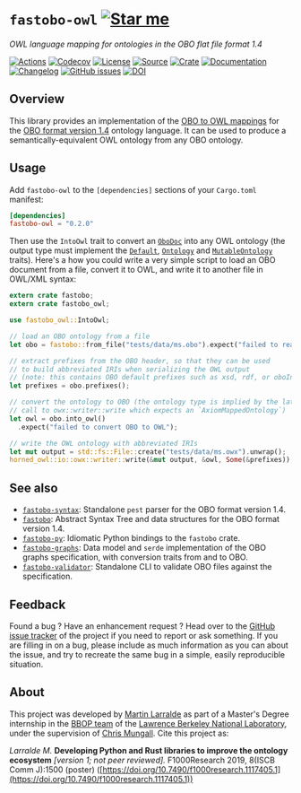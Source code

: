 # `fastobo-owl` [![Star me](https://img.shields.io/github/stars/fastobo/fastobo-owl.svg?style=social&label=Star&maxAge=3600)](https://github.com/fastobo/fastobo-owl/stargazers)

*OWL language mapping for ontologies in the OBO flat file format 1.4*

[![Actions](https://img.shields.io/github/workflow/status/fastobo/fastobo-owl/Test?style=flat-square&maxAge=600)](https://github.com/fastobo/fastobo-owl/actions)
[![Codecov](https://img.shields.io/codecov/c/gh/fastobo/fastobo-owl/master.svg?style=flat-square&maxAge=600)](https://codecov.io/gh/fastobo/fastobo-owl)
[![License](https://img.shields.io/badge/license-MIT-blue.svg?style=flat-square&maxAge=2678400)](https://choosealicense.com/licenses/mit/)
[![Source](https://img.shields.io/badge/source-GitHub-303030.svg?maxAge=2678400&style=flat-square)](https://github.com/fastobo/fastobo-owl/)
[![Crate](https://img.shields.io/crates/v/fastobo-owl.svg?maxAge=600&style=flat-square)](https://crates.io/crates/fastobo-owl)
[![Documentation](https://img.shields.io/badge/docs.rs-latest-4d76ae.svg?maxAge=2678400&style=flat-square)](https://docs.rs/fastobo-owl/)
[![Changelog](https://img.shields.io/badge/keep%20a-changelog-8A0707.svg?maxAge=2678400&style=flat-square)](https://github.com/fastobo/fastobo-owl/blob/master/CHANGELOG.md)
[![GitHub issues](https://img.shields.io/github/issues/fastobo/fastobo-owl.svg?style=flat-square)](https://github.com/fastobo/fastobo-owl/issues)
[![DOI](https://img.shields.io/badge/doi-10.7490%2Ff1000research.1117405.1-brightgreen?style=flat-square&maxAge=31536000)](https://f1000research.com/posters/8-1500)


## Overview

This library provides an implementation of the [OBO to OWL mappings](http://owlcollab.github.io/oboformat/doc/obo-syntax.html#5)
for the [OBO format version 1.4](https://owlcollab.github.io/oboformat/doc/GO.format.obo-1_4.html) ontology language.
It can be used to produce a semantically-equivalent OWL ontology from any
OBO ontology.


## Usage

Add `fastobo-owl` to the `[dependencies]` sections of your `Cargo.toml`
manifest:
```toml
[dependencies]
fastobo-owl = "0.2.0"
```

Then use the `IntoOwl` trait to convert an [`OboDoc`] into any OWL ontology
(the output type must implement the [`Default`], [`Ontology`] and [`MutableOntology`] traits).
Here's a how you could write a very simple script to load an OBO document
from a file, convert it to OWL, and write it to another file in OWL/XML syntax:

[`OboDoc`]: https://docs.rs/fastobo/latest/fastobo/ast/struct.OboDoc.html
[`Default`]: https://doc.rust-lang.org/std/default/trait.Default.html
[`Ontology`]: https://docs.rs/horned-owl/latest/horned_owl/model/trait.Ontology.html
[`MutableOntology`]: https://docs.rs/horned-owl/latest/horned_owl/model/trait.MutableOntology.html

```rust
extern crate fastobo;
extern crate fastobo_owl;

use fastobo_owl::IntoOwl;

// load an OBO ontology from a file
let obo = fastobo::from_file("tests/data/ms.obo").expect("failed to read OBO file");

// extract prefixes from the OBO header, so that they can be used
// to build abbreviated IRIs when serializing the OWL output
// (note: this contains OBO default prefixes such as xsd, rdf, or oboInOwl)
let prefixes = obo.prefixes();

// convert the ontology to OBO (the ontology type is implied by the later
// call to owx::writer::write which expects an `AxiomMappedOntology`)
let owl = obo.into_owl()
  .expect("failed to convert OBO to OWL");

// write the OWL ontology with abbreviated IRIs
let mut output = std::fs::File::create("tests/data/ms.owx").unwrap();
horned_owl::io::owx::writer::write(&mut output, &owl, Some(&prefixes));
```

## See also

* [`fastobo-syntax`](https://crates.io/crates/fastobo-syntax): Standalone `pest` parser
  for the OBO format version 1.4.
* [`fastobo`](https://crates.io/crates/fastobo): Abstract Syntax Tree and data
  structures for the OBO format version 1.4.
* [`fastobo-py`](https://pypi.org/project/fastobo/): Idiomatic Python bindings
  to the `fastobo` crate.
* [`fastobo-graphs`](https://crates.io/crates/fastobo-graphs): Data model and `serde`
  implementation of the OBO graphs specification, with conversion traits from and to OBO.
* [`fastobo-validator`](https://crates.io/crates/fastobo-validator): Standalone CLI
  to validate OBO files against the specification.

## Feedback

Found a bug ? Have an enhancement request ? Head over to the
[GitHub issue tracker](https://github.com/fastobo/fastobo-owl/issues) of the project if
you need to report or ask something. If you are filling in on a bug, please include as much
information as you can about the issue, and try to recreate the same bug in a simple, easily
reproducible situation.


## About

This project was developed by [Martin Larralde](https://github.com/althonos)
as part of a Master's Degree internship in the [BBOP team](http://berkeleybop.org/) of the
[Lawrence Berkeley National Laboratory](https://www.lbl.gov/), under the supervision of
[Chris Mungall](http://biosciences.lbl.gov/profiles/chris-mungall/). Cite this project as:

*Larralde M.* **Developing Python and Rust libraries to improve the ontology ecosystem**
*\[version 1; not peer reviewed\].* F1000Research 2019, 8(ISCB Comm J):1500 (poster)
([https://doi.org/10.7490/f1000research.1117405.1](https://doi.org/10.7490/f1000research.1117405.1))
